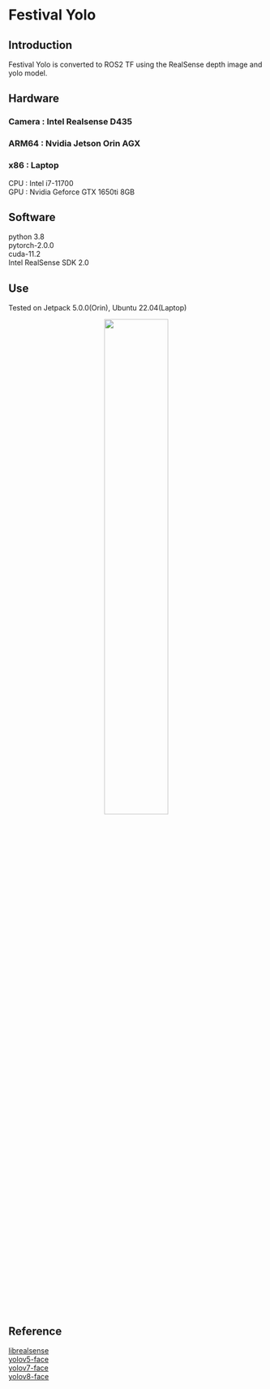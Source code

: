 # Festival Yolo
## Introduction
Festival Yolo is converted to ROS2 TF using the RealSense depth image and yolo model.

## Hardware
### Camera : Intel Realsense D435
### ARM64 : Nvidia Jetson Orin AGX 
### x86 : Laptop
CPU : Intel i7-11700 \
GPU : Nvidia Geforce GTX 1650ti 8GB

## Software
python 3.8\
pytorch-2.0.0\
cuda-11.2\
Intel RealSense SDK 2.0

## Use
Tested on Jetpack 5.0.0(Orin), Ubuntu 22.04(Laptop)

<p align="center">
  <img src="https://github.com/Plan-Real/festival/blob/main/image/3.jpg" 
       width="50%" 
       height="50%"
       />
</p>

## Reference
[librealsense](https://github.com/IntelRealSense/librealsense) \
[yolov5-face](https://github.com/deepcam-cn/yolov5-face#pretrained-models) \
[yolov7-face](https://github.com/derronqi/yolov7-face) \
[yolov8-face](https://github.com/derronqi/yolov8-face)
